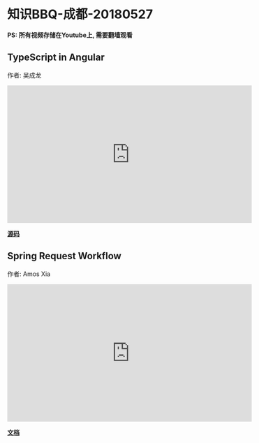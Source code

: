 # 知识BBQ-成都-20180527

**PS: 所有视频存储在Youtube上, 需要翻墙观看**

## TypeScript in Angular

作者: 吴成龙

<iframe width="560" height="315" src="https://www.youtube.com/embed/501XCTftxAA" frameborder="0" allow="autoplay; encrypted-media" allowfullscreen></iframe>

[**源码**](https://github.com/ByronWu12345/Typescript)

## Spring Request Workflow

作者: Amos Xia

<iframe width="560" height="315" src="https://www.youtube.com/embed/9pGQEy5RJh8" frameborder="0" allow="autoplay; encrypted-media" allowfullscreen></iframe>

[**文档**](https://github.com/xiayy860612/pure-blog-content/blob/master/content/IT%E7%B2%BE%E5%8D%8E/Framework/spring/request-workflow/request-workflow.md)
